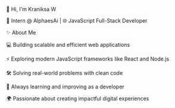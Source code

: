 👋 Hi, I'm Kraniksa W

💼 Intern @ AlphaesAi | 🌐 JavaScript Full-Stack Developer

✨ About Me

💻 Building scalable and efficient web applications

⚡ Exploring modern JavaScript frameworks like React and Node.js

🛠️ Solving real-world problems with clean code

🌱 Always learning and improving as a developer

🌍 Passionate about creating impactful digital experiences
